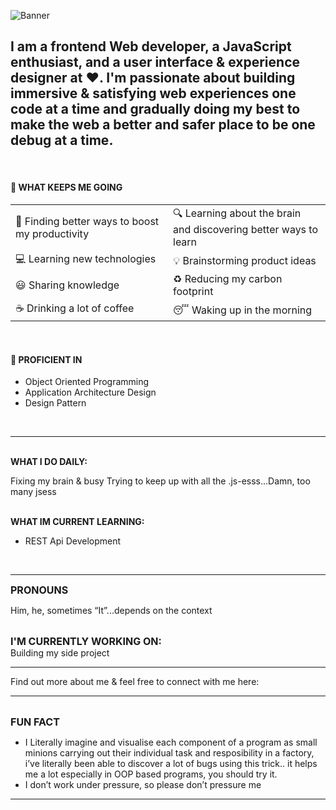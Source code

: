 ![Banner](/assets/Github%20banner.gif)

I am a frontend Web developer, a JavaScript enthusiast, and a user interface & experience designer at ❤️. I'm passionate about building immersive & satisfying web experiences one code at a time and gradually doing my best to make the web a better and safer place to be one debug at a time.
--------------------------

<br/>

#### 🔰 WHAT KEEPS ME GOING
<table>
<tr>
<td width="33%">
🎯 Finding better ways to boost my productivity
</td>
<td width="33%">
🔍 Learning about the brain and discovering better ways to learn
</td>
</tr>
<tr>
<td width="33%">
💻 Learning new technologies
</td>
<td width="33%">
💡 Brainstorming product ideas
</td>
</tr>
<tr>
<td width="33%">
😃 Sharing knowledge
</td>
<td width="33%">
♻️ Reducing my carbon footprint
</td>
</tr>
<tr>
<td width="33%">
☕ Drinking a lot of coffee
</td>
<td width="33%">
😴 Waking up in the morning
</td>
</tr>
</table>
<br/>

#### 🔰 PROFICIENT IN
- Object Oriented Programming
- Application Architecture Design
- Design Pattern

<br/>

--------------------------

<br/>
<span style="font-weight: bold;">
WHAT I DO DAILY:
</span> 

<br/>

Fixing my brain & busy Trying to keep up with all the .js-esss...Damn, too many jsess

<br/>
<span style="font-weight: bold;">
WHAT IM CURRENT LEARNING:
</span> 

<br/>

- REST Api Development

<br/>

--------------------------

<span style="font-weight: bold; font-size: 16px">
PRONOUNS
</span> 
<br/>

Him, he, sometimes “It”...depends on the context

<br/>
<span style="font-weight: bold; font-size: 16px">
I'M CURRENTLY WORKING ON:
</span> 
<br/>
Building my side project 

--------------------------

Find out more about me & feel free to connect with me here:

--------------------------

<br/>
<span style="font-weight: bold; font-size: 16px">
FUN FACT
</span> 
<br/>

- I Literally imagine and visualise each component of a program as small minions carrying out their individual task and resposibility in a factory, i’ve literally been able to discover a lot of bugs using this trick.. it helps me a lot especially in OOP based programs, you should try it.
- I don’t work under pressure, so please don’t pressure me

--------------------------
